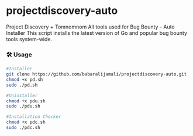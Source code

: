 # projectdiscovery-auto
Project Discovery + Tomnomnom All tools used for Bug Bounty - Auto Installer
This script installs the latest version of Go and popular bug bounty tools system-wide.

### 🛠 Usage

```bash
#Installer
git clone https://github.com/babaralijamali/projectdiscovery-auto.git
chmod +x pd.sh
sudo ./pd.sh

#Uninstaller
chmod +x pdu.sh
sudo ./pdu.sh

#Installation Checker
chmod +x pdc.sh
sudo ./pdc.sh
